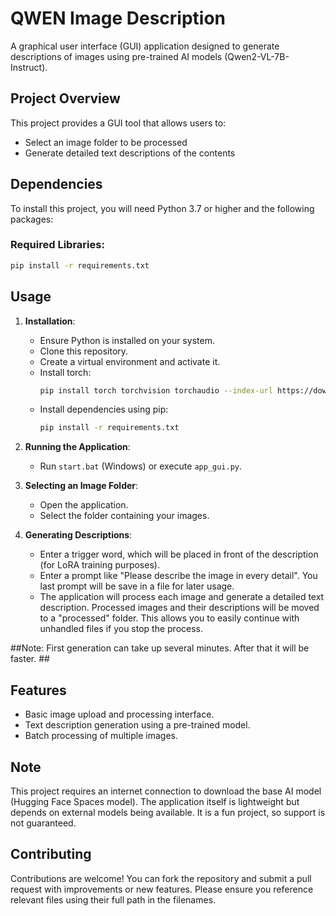 # QWEN Image Description

A graphical user interface (GUI) application designed to generate descriptions of images using pre-trained AI models (Qwen2-VL-7B-Instruct).

## Project Overview

This project provides a GUI tool that allows users to:
- Select an image folder to be processed
- Generate detailed text descriptions of the contents

## Dependencies

To install this project, you will need Python 3.7 or higher and the following packages:

### Required Libraries:
```bash
pip install -r requirements.txt
```

## Usage

1. **Installation**:
   - Ensure Python is installed on your system.
   - Clone this repository.
   - Create a virtual environment and activate it.
   - Install torch:
      ```bash
     pip install torch torchvision torchaudio --index-url https://download.pytorch.org/whl/cu118
     ```
   - Install dependencies using pip:
     ```bash
     pip install -r requirements.txt
     ```

1. **Running the Application**:
   - Run `start.bat` (Windows) or execute `app_gui.py`.

2. **Selecting an Image Folder**:
   - Open the application.
   - Select the folder containing your images.

3. **Generating Descriptions**:
   - Enter a trigger word, which will be placed in front of the description (for LoRA training purposes).
   - Enter a prompt like "Please describe the image in every detail". You last prompt will be save in a file for later usage.
   - The application will process each image and generate a detailed text description. Processed images and their descriptions will be moved to a "processed" folder. This allows you to easily continue with unhandled files if you stop the process.

##Note: First generation can take up several minutes. After that it will be faster. ##


## Features

- Basic image upload and processing interface.
- Text description generation using a pre-trained model.
- Batch processing of multiple images.

## Note

This project requires an internet connection to download the base AI model (Hugging Face Spaces model). The application itself is lightweight but depends on external models being available. It is a fun project, so support is not guaranteed.

## Contributing

Contributions are welcome! You can fork the repository and submit a pull request with improvements or new features. Please ensure you reference relevant files using their full path in the filenames.